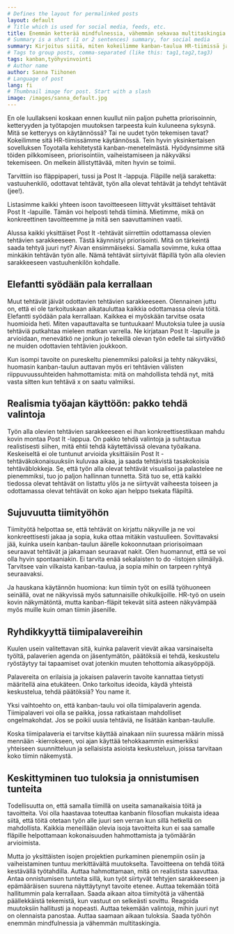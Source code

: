 ```yaml
---
# Defines the layout for permalinked posts
layout: default
# Title which is used for social media, feeds, etc.
title: Enemmän ketterää mindfulnessia, vähemmän sekavaa multitaskingia
# Summary is a short (1 or 2 sentences) summary, for social media
summary: Kirjoitus siitä, miten kokeilimme kanban-taulua HR-tiimissä ja miten se onnistui.
# Tags to group posts, comma-separated (like this: tag1,tag2,tag3)
tags: kanban,työhyvinvointi
# Author name
author: Sanna Tiihonen
# Language of post
lang: fi
# Thumbnail image for post. Start with a slash
image: /images/sanna_default.jpg
---
```


En ole luullakseni koskaan ennen kuullut niin paljon puhetta
priorisoinnin, ketteryyden ja työtapojen muutoksen tarpeesta kuin
kuluneena syksynä. Mitä se ketteryys on käytännössä? Tai ne uudet työn
tekemisen tavat? Kokeilimme sitä HR-tiimissämme käytännössä. Tein
hyvin yksinkertaisen sovelluksen Toyotalla kehitetystä
kanban-menetelmästä. Hyödynsimme sitä töiden pilkkomiseen,
priorisointiin, vaiheistamiseen ja näkyväksi tekemiseen. On melkein
ällistyttävää, miten hyvin se toimii.

Tarvittiin iso fläppipaperi, tussi ja Post It -lappuja. Fläpille neljä
saraketta: vastuuhenkilö, odottavat tehtävät, työn alla olevat
tehtävät ja tehdyt tehtävät (jee!).

Listasimme kaikki yhteen isoon tavoitteeseen liittyvät yksittäiset
tehtävät Post It -lapuille. Tämän voi helposti tehdä
tiiminä. Mietimme, mikä on konkreettinen tavoitteemme ja mitä sen
saavuttaminen vaatii.

Alussa kaikki yksittäiset Post It -tehtävät siirrettiin odottamassa
olevien tehtävien sarakkeeseen. Tästä käynnistyi priorisointi. Mitä on
tärkeintä saada tehtyä juuri nyt? Aivan ensimmäiseksi. Samalla
sovimme, kuka ottaa minkäkin tehtävän työn alle. Nämä tehtävät
siirtyivät fläpillä työn alla olevien sarakkeeseen vastuuhenkilön
kohdalle.

## Elefantti syödään pala kerrallaan

Muut tehtävät jäivät odottavien tehtävien sarakkeeseen. Olennainen
juttu on, että ei ole tarkoituskaan aikatauluttaa kaikkia odottamassa
olevia töitä. Elefantti syödään pala kerrallaan. Kaikkea ei myöskään
tarvitse osata huomioida heti. Miten vapauttavalta se tuntuukaan!
Muutoksia tulee ja uusia tehtäviä putkahtaa mieleen matkan
varrella. Ne kirjataan Post It -lapuille ja arvioidaan, menevätkö ne
jonkun jo tekeillä olevan työn edelle tai siirtyvätkö ne muiden
odottavien tehtävien joukkoon.

Kun isompi tavoite on pureskeltu pienemmiksi paloiksi ja tehty
näkyväksi, huomasin kanban-taulun auttavan myös eri tehtävien välisten
riippuvuussuhteiden hahmottamista: mitä on mahdollista tehdä nyt, mitä
vasta sitten kun tehtävä x on saatu valmiiksi.

## Realismia työajan käyttöön: pakko tehdä valintoja

Työn alla olevien tehtävien sarakkeeseen ei ihan konkreettisestikaan
mahdu kovin montaa Post It -lappua. On pakko tehdä valintoja ja
suhtautua realistisesti siihen, mitä ehtii tehdä käytettävissä olevana
työaikana. Keskeiseltä ei ole tuntunut arvioida yksittäisiin Post It
-tehtäväkokonaisuuksiin kuluvaa aikaa, ja saada tehtävistä
tasakokoisia tehtäväblokkeja. Se, että työn alla olevat tehtävät
visualisoi ja palastelee ne pienemmiksi, tuo jo paljon hallinnan
tunnetta. Sitä tuo se, että kaikki tiedossa olevat tehtävät on
listattu ylös ja ne siirtyvät vaiheesta toiseen ja odottamassa olevat
tehtävät on koko ajan helppo tsekata fläpiltä.

## Sujuvuutta tiimityöhön

Tiimityötä helpottaa se, että tehtävät on kirjattu näkyville ja ne voi
konkreettisesti jakaa ja sopia, kuka ottaa mitäkin
vastuulleen. Sovittavaksi jää, kuinka usein kanban-taulun äärelle
kokoonnutaan priorisoimaan seuraavat tehtävät ja jakamaan seuraavat
nakit. Olen huomannut, että se voi olla hyvin spontaaniakin. Ei
tarvita enää sekalaisten to do -listojen silmäilyä. Tarvitsee vain
vilkaista kanban-taulua, ja sopia mihin on tarpeen ryhtyä seuraavaksi.

Ja hauskana käytännön huomiona: kun tiimin työt on esillä työhuoneen
seinällä, ovat ne näkyvissä myös satunnaisille ohikulkijoille. HR-työ
on usein kovin näkymätöntä, mutta kanban-fläpit tekevät siitä asteen
näkyvämpää myös muille kuin oman tiimin jäsenille.

## Ryhdikkyyttä tiimipalavereihin

Kuulen usein valitettavan sitä, kuinka palaverit vievät aikaa
varsinaiselta työltä, palaverien agenda on jäsentymätön, päätöksiä ei
tehdä, keskustelu ryöstäytyy tai tapaamiset ovat jotenkin muuten
tehottomia aikasyöppöjä.

Palavereita on erilaisia ja jokaisen palaverin tavoite kannattaa
tietysti määritellä aina etukäteen. Onko tarkoitus ideoida, käydä
yhteistä keskustelua, tehdä päätöksiä? You name it.

Yksi vaihtoehto on, että kanban-taulu voi olla tiimipalaverin
agenda. Tiimipalaveri voi olla se paikka, jossa ratkaistaan
mahdolliset ongelmakohdat. Jos se poikii uusia tehtäviä, ne lisätään
kanban-taululle.

Koska tiimipalaveria ei tarvitse käyttää ainakaan niin suuressa määrin
missä mennään -kierrokseen, voi ajan käyttää tehokkaammin esimerkiksi
yhteiseen suunnitteluun ja sellaisista asioista keskusteluun, joissa
tarvitaan koko tiimin näkemystä.

## Keskittyminen tuo tuloksia ja onnistumisen tunteita

Todellisuutta on, että samalla tiimillä on useita samanaikaisia töitä
ja tavoitteita. Voi olla haastavaa toteuttaa kanbanin filosofian
mukaista ideaa siitä, että töitä otetaan työn alle juuri sen verran
kun sillä hetkellä on mahdollista. Kaikkia meneillään olevia isoja
tavoitteita kun ei saa samalle fläpille helpottamaan kokonaisuuden
hahmottamista ja työmäärän arvioimista.

Mutta jo yksittäisten isojen projektien purkaminen pienempiin osiin ja
vaiheistaminen tuntuu merkittävältä muutokselta. Tavoitteena on tehdä
töitä kestävällä työtahdilla. Auttaa hahmottamaan, mitä on realistista
saavuttaa. Antaa onnistumisen tunteita sillä, kun työt siirtyvät
tehtyjen sarakkeeseen ja epämääräisen suurena näyttäytynyt tavoite
etenee. Auttaa tekemään töitä hallitummin pala kerrallaan. Saada
aikaan aitoa tiimityötä ja vähentää päällekkäistä tekemistä, kun
vastuut on selkeästi sovittu. Reagoida muutoksiin hallitusti ja
nopeasti. Auttaa tekemään valintoja, mihin juuri nyt on olennaista
panostaa. Auttaa saamaan aikaan tuloksia. Saada työhön enemmän
mindfulnessia ja vähemmän multitaskingia.
